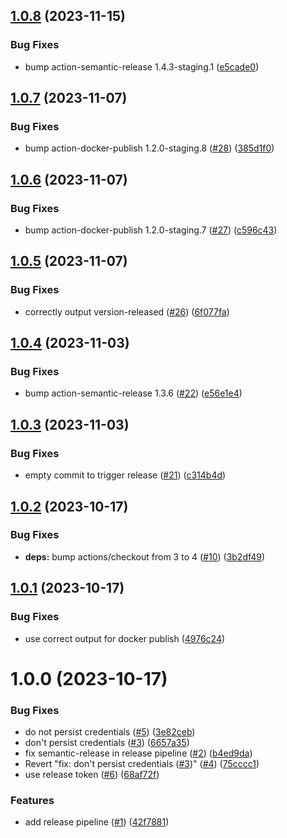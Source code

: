 ## [1.0.8](https://github.com/outoforbitdev/canary-dotnet-reactapp/compare/v1.0.7...v1.0.8) (2023-11-15)


### Bug Fixes

* bump action-semantic-release 1.4.3-staging.1 ([e5cade0](https://github.com/outoforbitdev/canary-dotnet-reactapp/commit/e5cade00b62a38590c89f61181406f69822cd85f))

## [1.0.7](https://github.com/outoforbitdev/canary-dotnet-reactapp/compare/v1.0.6...v1.0.7) (2023-11-07)


### Bug Fixes

* bump action-docker-publish 1.2.0-staging.8 ([#28](https://github.com/outoforbitdev/canary-dotnet-reactapp/issues/28)) ([385d1f0](https://github.com/outoforbitdev/canary-dotnet-reactapp/commit/385d1f064266c6fd35e449fcde3b994aa43d2eb9))

## [1.0.6](https://github.com/outoforbitdev/canary-dotnet-reactapp/compare/v1.0.5...v1.0.6) (2023-11-07)


### Bug Fixes

* bump action-docker-publish 1.2.0-staging.7 ([#27](https://github.com/outoforbitdev/canary-dotnet-reactapp/issues/27)) ([c596c43](https://github.com/outoforbitdev/canary-dotnet-reactapp/commit/c596c4391dcab1a595c934881a562880ee71e4de))

## [1.0.5](https://github.com/outoforbitdev/canary-dotnet-reactapp/compare/v1.0.4...v1.0.5) (2023-11-07)


### Bug Fixes

* correctly output version-released ([#26](https://github.com/outoforbitdev/canary-dotnet-reactapp/issues/26)) ([6f077fa](https://github.com/outoforbitdev/canary-dotnet-reactapp/commit/6f077fa0fb9b4c81dae679c7b4967af16cae078a))

## [1.0.4](https://github.com/outoforbitdev/canary-dotnet-reactapp/compare/v1.0.3...v1.0.4) (2023-11-03)


### Bug Fixes

* bump action-semantic-release 1.3.6 ([#22](https://github.com/outoforbitdev/canary-dotnet-reactapp/issues/22)) ([e56e1e4](https://github.com/outoforbitdev/canary-dotnet-reactapp/commit/e56e1e4114e9555b7d874fd5eaddc4e6f1201e5c))

## [1.0.3](https://github.com/outoforbitdev/canary-dotnet-reactapp/compare/v1.0.2...v1.0.3) (2023-11-03)


### Bug Fixes

* empty commit to trigger release ([#21](https://github.com/outoforbitdev/canary-dotnet-reactapp/issues/21)) ([c314b4d](https://github.com/outoforbitdev/canary-dotnet-reactapp/commit/c314b4dfd0b9cd3aa336d94049d265286c690974))

## [1.0.2](https://github.com/outoforbitdev/canary-dotnet-reactapp/compare/v1.0.1...v1.0.2) (2023-10-17)


### Bug Fixes

* **deps:** bump actions/checkout from 3 to 4 ([#10](https://github.com/outoforbitdev/canary-dotnet-reactapp/issues/10)) ([3b2df49](https://github.com/outoforbitdev/canary-dotnet-reactapp/commit/3b2df49c0c90f886676c5f1bb1ac7c235b4fc2d2))

## [1.0.1](https://github.com/outoforbitdev/canary-dotnet-reactapp/compare/v1.0.0...v1.0.1) (2023-10-17)


### Bug Fixes

* use correct output for docker publish ([4976c24](https://github.com/outoforbitdev/canary-dotnet-reactapp/commit/4976c24010564a5c545ee080c5ea20f1ae339740))

# 1.0.0 (2023-10-17)


### Bug Fixes

* do not persist credentials ([#5](https://github.com/outoforbitdev/canary-dotnet-reactapp/issues/5)) ([3e82ceb](https://github.com/outoforbitdev/canary-dotnet-reactapp/commit/3e82cebace1147daf9507060d1d11710cf1d635c))
* don't persist credentials ([#3](https://github.com/outoforbitdev/canary-dotnet-reactapp/issues/3)) ([6657a35](https://github.com/outoforbitdev/canary-dotnet-reactapp/commit/6657a35c72b198b8bcd118474d3002713b764cc7))
* fix semantic-release in release pipeline ([#2](https://github.com/outoforbitdev/canary-dotnet-reactapp/issues/2)) ([b4ed9da](https://github.com/outoforbitdev/canary-dotnet-reactapp/commit/b4ed9da2cea1c2ddb4e721f8e2230a03424689f1))
* Revert "fix: don't persist credentials ([#3](https://github.com/outoforbitdev/canary-dotnet-reactapp/issues/3))" ([#4](https://github.com/outoforbitdev/canary-dotnet-reactapp/issues/4)) ([75cccc1](https://github.com/outoforbitdev/canary-dotnet-reactapp/commit/75cccc1fe655ebd308277d210b28bd54ea781ef1))
* use release token ([#6](https://github.com/outoforbitdev/canary-dotnet-reactapp/issues/6)) ([68af72f](https://github.com/outoforbitdev/canary-dotnet-reactapp/commit/68af72fdc5fbffc039b090854983de62c89f6242))


### Features

* add release pipeline ([#1](https://github.com/outoforbitdev/canary-dotnet-reactapp/issues/1)) ([42f7881](https://github.com/outoforbitdev/canary-dotnet-reactapp/commit/42f78818c5c47135a219482d5e374284895875a6))

